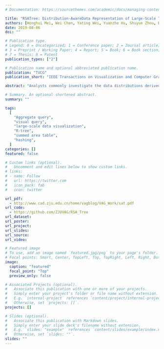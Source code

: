 ```yaml
---
# Documentation: https://sourcethemes.com/academic/docs/managing-content/

title: "RSATree: Distribution-AwareData Representation of Large-Scale Tabular Datasets for Flexible Visual Query"
authors: [Honghui Mei, Wei Chen, Yating Wei, Yuanzhe Hu, Shuyue Zhou, Bingru Lin, Ying Zhao, Jiazhi Xia]
date: 2019-08-06
doi: ""

# Publication type.
# Legend: 0 = Uncategorized; 1 = Conference paper; 2 = Journal article;
# 3 = Preprint / Working Paper; 4 = Report; 5 = Book; 6 = Book section;
# 7 = Thesis; 8 = Patent
publication_types: ["2"]

# Publication name and optional abbreviated publication name.
publication: "TVCG"
publication_short: "IEEE Transactions on Visualization and Computer Graphics"

abstract: "Analysts commonly investigate the data distributions derived from statistical aggregations of data that are represented by charts, such as histograms and binned scatterplots, to visualize and analyze a large-scale dataset. Aggregate queries are implicitly executed through such a process. Datasets are constantly extremely large; thus, the response time should be accelerated by calculating predefined data cubes. However, the queries are limited to the predefined binning schema of preprocessed data cubes. Such limitation hinders analysts' flexible adjustment of visual specifications to investigate the implicit patterns in the data effectively. Particularly, RSATree enables arbitrary queries and flexible binning strategies by leveraging three schemes, namely, an R-tree-based space partitioning scheme to catch the data distribution, a locality-sensitive hashing technique to achieve locality-preserving random access to data items, and a summed area table scheme to support interactive query of aggregated values with a linear computational complexity. This study presents and implements a web-based visual query system that supports visual specification, query, and exploration of large-scale tabular data with user-adjustable granularities. We demonstrate the efficiency and utility of our approach by performing various experiments on real-world datasets and analyzing time and space complexity."

# Summary. An optional shortened abstract.
summary: ""

tags:
  [
    "Aggregate query",
    "visual query",
    "large-scale data visualization",
    "R-tree",
    "summed area table",
	"hashing",
  ]
categories: []
featured: false

# Custom links (optional).
#   Uncomment and edit lines below to show custom links.
# links:
# - name: Follow
#   url: https://twitter.com
#   icon_pack: fab
#   icon: twitter

url_pdf:
  - http://www.cad.zju.edu.cn/home/vagblog/VAG_Work/sat.pdf
url_code:
  - https://github.com/ZJUVAG/RSA_Tree
url_dataset:
url_poster:
url_project:
url_slides:
url_source:
url_video:

# Featured image
# To use, add an image named `featured.jpg/png` to your page's folder.
# Focal points: Smart, Center, TopLeft, Top, TopRight, Left, Right, BottomLeft, Bottom, BottomRight.
image:
  caption: "featured"
  focal_point: "Top"
  preview_only: false

# Associated Projects (optional).
#   Associate this publication with one or more of your projects.
#   Simply enter your project's folder or file name without extension.
#   E.g. `internal-project` references `content/project/internal-project/index.md`.
#   Otherwise, set `projects: []`.
projects: []

# Slides (optional).
#   Associate this publication with Markdown slides.
#   Simply enter your slide deck's filename without extension.
#   E.g. `slides: "example"` references `content/slides/example/index.md`.
#   Otherwise, set `slides: ""`.
slides: ""
---
```

